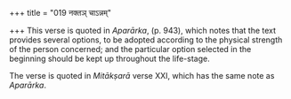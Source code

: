 +++
title = "019 नक्तञ् चाऽन्नम्"

+++
This verse is quoted in *Aparārka*, (p. 943), which notes that the text
provides several options, to be adopted according to the physical
strength of the person concerned; and the particular option selected in
the beginning should be kept up throughout the life-stage.

The verse is quoted in *Mitākṣarā* verse XXI, which has the same note as
*Aparārka*.



